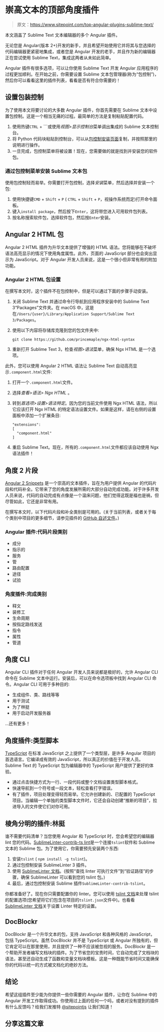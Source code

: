 # 崇高文本的顶部角度插件

> 原文：<https://www.sitepoint.com/top-angular-plugins-sublime-text/>

本文涵盖了 Sublime Text 文本编辑器的多个 Angular 插件。

无论您是 Angular(版本 2+)开发的新手，并且希望开始使用它并将其与您选择的代码编辑器更紧密地集成，或者您是 Angular 开发的老手，并且作为新的编辑器正在尝试使用 Sublime Text，集成这两者从未如此简单。

Angular 插件有很多选项，可以让你使用 Sublime Text 开发 Angular 应用程序的过程更加顺利。在开始之前，你需要设置 Sublime 文本包管理器(称为“包控制”)，然后你可以看看这里的插件列表，看看是否有符合你需要的！

## 设置包装控制

为了使用本文将要讨论的大多数 Angular 插件，你首先需要在 Sublime 文本中设置包控制。这是一个相当无痛的过程。最简单的方法是复制粘贴配置代码。

1.  使用热键`CTRL` + ```或使用*视图>显示控制台*菜单调出集成的 Sublime 文本控制台。
2.  将 Python 代码块粘贴到控制台，可以从[包控制安装页面](https://packagecontrol.io/installation)复制，并按照那里的说明进行操作。
3.  一旦完成，包控制菜单将被设置！现在，您需要做的就是找到并安装您的软件包。

### 通过包控制菜单安装 Sublime 文本包

使用包控制轻而易举。你需要打开包控制，选择*安装*菜单，然后选择并安装一个包:

1.  使用快捷键`CMD` + `Shift` + `P` ( `CTRL` + `Shift` + `P`，视操作系统而定)打开命令面板。
2.  键入`install package`，然后按下`Enter`，这将带您进入可用软件包列表。
3.  按名称搜索软件包，选择软件包，然后按`Enter`安装。

## Angular 2 HTML 包

Angular 2 HTML 插件为升华文本提供了增强的 HTML 语法。您将能够在不破坏语法高亮显示的情况下使用角度属性。此外，页面的 JavaScript 部分也会突出显示为 JavaScript。对于 Angular 开发人员来说，这是一个很小但非常有用的附加功能。

### Angular 2 HTML 包设置

在撰写本文时，这个插件不在包控制中，但是可以通过下面的步骤手动安装。

1.  关闭 Sublime Text 并通过命令行导航到应用程序安装中的 Sublime Text 3“Packages”文件夹。在 macOS 中，这是在`/Users/{user}/Library/Application Support/Sublime Text 3/Packages`。

2.  使用以下内容将存储库克隆到您的包文件夹中:

    ```
    git clone https://github.com/princemaple/ngx-html-syntax 
    ```

3.  重新打开 Sublime Text 3，检查*视图>语法*菜单，确保 Ngx HTML 是一个选项。

此外，您可以使用 Angular 2 HTML 语法让 Sublime Text 自动高亮显示`.component.html`文件:

1.  打开一个`.component.html`文件。

2.  选择*查看>语法> Ngx HTML* 。

3.  转到*首选项>设置>语法特定*。因为您的当前文件使用 Ngx HTML 语法，所以它应该打开 Ngx HTML 的特定语法设置文件。如果是这样，请在右侧的设置面板中添加一个扩展条目:

    ```
    "extensions":
    [
      "component.html"
    ] 
    ```

4.  重启 Sublime Text。现在，所有的`.component.html`文件都应该自动使用 Ngx 语法插件！

## 角度 2 片段

[Angular 2 Snippets](https://github.com/evanplaice/angular2-snippets) 是一个崇高的文本插件，旨在为用户提供 Angular 的代码片段和代码补全。它带来了您的角度发展所需的大部分自动完成功能。对于许多开发人员来说，代码的自动完成有点像是一个温床问题，他们觉得这既是福也是祸，但尽管如此，它还是非常有用。

在撰写本文时，以下代码片段和补全类别是可用的。(关于当前列表，或者关于每个类别中项目的更多细节，请参见插件的 [GitHub 自述文件](https://github.com/evanplaice/angular2-snippets)。)

### Angular 插件:代码片段类别

*   成分
*   指示的
*   服务
*   管
*   路由配置
*   途径
*   试验

### 角度插件:完成类别

*   释文
*   装修工
*   生命周期
*   按指定路线发送
*   指令
*   属性
*   管道

## 角度 CLI

Angular CLI 插件对于任何 Angular 开发人员来说都是极好的，允许 Angular CLI 命令在 Sublime 文本中运行。安装后，可以在命令选项板中找到 Angular CLI 命令。Angular CLI 可用于多种目的:

*   生成组件、类、路线等等
*   用于测试
*   为了林挺
*   用于启动开发服务器

…还有更多！

## 角度插件:类型脚本

[TypeScript](https://github.com/Microsoft/TypeScript-Sublime-Plugin) 在标准 JavaScript 之上提供了一个类型层，是许多 Angular 项目的首选语言。它编译成有效的 JavaScript，所以真正的价值在于开发人员。Sublime Text 的 TypeScript 包为编辑器中的 TypeScript 用户提供了更好的体验。

*   通过点击快捷方式为一行、一段代码或整个文档设置类型脚本格式。
*   快速导航到一个符号或一段文本，轻松查看打字错误。
*   有了插件，项目处理变得轻而易举。它允许创建新的、已配置的 TypeScript 项目。当编辑一个单独的类型脚本文件时，它还会自动创建“推断的项目”，拉进导入的文件使它们对你可用。

## 棱角分明的插件:林挺

谁不需要代码清单？当您使用 Angular 和 TypeScript 时，您会希望您的编辑器 lint 您的代码。[SublimeLinter-contrib-ts lint](https://github.com/lavrton/SublimeLinter-contrib-tslint)是一个连接`tslint`软件和 Sublime 文本的 Sublime 包。为了使用它，你需要预先安装两个东西:

1.  安装`tslint` ( `npm install -g tslint`)。
2.  通过包控制安装 SublimeLinter 3 插件。
3.  使用 [SublimeLinter 文档](http://sublimelinter.readthedocs.io/en/latest/troubleshooting.html#finding-a-linter-executable)。(按照“查找 linter 可执行文件”到“验证路径”的步骤，确保 SublimeLinter 可以看到您的 tslint 包。)
4.  最后，通过包控制安装 Sublime 插件`SublimeLinter-contrib-tslint`。

你都准备好了。现在你只需要配置你的 linter。您可以使用 [tslint 文档](https://palantir.github.io/tslint/usage/configuration/)来处理 tslint 的配置选项(您希望将它们包含在项目的`tslint.json`文件中)。也看看 [SublimeLinter 文档](http://sublimelinter.readthedocs.io/en/latest/linter_settings.html)关于设置 Linter 特定的设置。

## DocBlockr

DocBlockr 是一个升华文本的包，支持 JavaScript 和各种风格的 JavaScript，包括 TypeScript。虽然 DocBlockr 并不是 TypeScript 或 Angular 所独有的，但它肯定可以在那里使用，并且提供了一种不应该被忽视的服务。DocBlockr 是一个帮助开发者编写文档块的插件。为了节省您的宝贵时间，它自动完成了文档块的语法，甚至还自动生成了函数和变量文档块模板。这是一种既能节省时间又能确保你的代码以统一的方式被文档化的绝妙方法。

## 结论

希望这组插件至少能为你提供一些你需要的 Angular 插件，让你在 Sublime 中的 Angular 开发工作取得成功。你使用过上面的任何一个吗，或者对没有提到的插件有什么反馈吗？给我们发推特 [@sitepointjs](https://twitter.com/sitepointjs) 让我们知道！

## 分享这篇文章